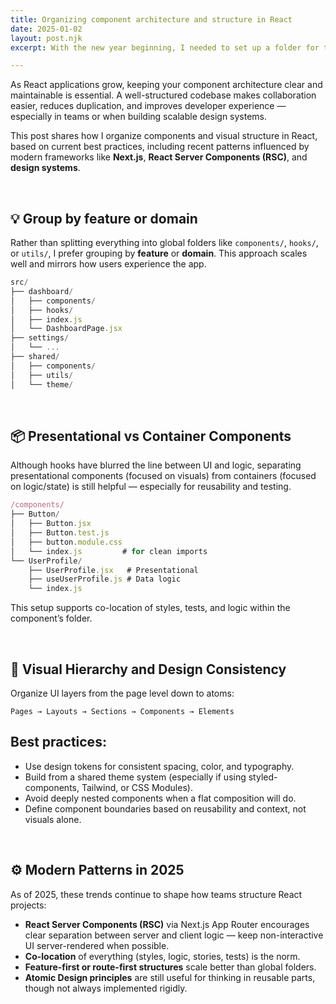```yaml
---
title: Organizing component architecture and structure in React
date: 2025-01-02
layout: post.njk
excerpt: With the new year beginning, I needed to set up a folder for this year’s posts. Having only worked with starter templates before, this was my first experience building from scratch. It led me to explore how 11ty manages categorized content.

---
```


As React applications grow, keeping your component architecture clear and maintainable is essential. A well-structured codebase makes collaboration easier, reduces duplication, and improves developer experience — especially in teams or when building scalable design systems.

This post shares how I organize components and visual structure in React, based on current best practices, including recent patterns influenced by modern frameworks like **Next.js**, **React Server Components (RSC)**, and **design systems**.

<br>

## 💡 Group by feature or domain

Rather than splitting everything into global folders like `components/`, `hooks/`, or `utils/`, I prefer grouping by **feature** or **domain**. This approach scales well and mirrors how users experience the app.

```javascript
src/
├── dashboard/
│   ├── components/
│   ├── hooks/
│   ├── index.js
│   └── DashboardPage.jsx
├── settings/
│   └── ...
├── shared/
│   ├── components/
│   ├── utils/
│   └── theme/
```

<br>

## 📦 Presentational vs Container Components

Although hooks have blurred the line between UI and logic, separating presentational components (focused on visuals) from containers (focused on logic/state) is still helpful — especially for reusability and testing.

```javascript
/components/
├── Button/
│   ├── Button.jsx
│   ├── Button.test.js
│   ├── button.module.css
│   └── index.js         # for clean imports
└── UserProfile/
    ├── UserProfile.jsx   # Presentational
    ├── useUserProfile.js # Data logic
    └── index.js

```

This setup supports co-location of styles, tests, and logic within the component’s folder.

<br>

## 🎨 Visual Hierarchy and Design Consistency

Organize UI layers from the page level down to atoms:

```
Pages → Layouts → Sections → Components → Elements

```

## Best practices:

- Use design tokens for consistent spacing, color, and typography.
- Build from a shared theme system (especially if using styled-components, Tailwind, or CSS Modules).
- Avoid deeply nested components when a flat composition will do.
- Define component boundaries based on reusability and context, not visuals alone.

<br>

## ⚙️ Modern Patterns in 2025

As of 2025, these trends continue to shape how teams structure React projects:

- **React Server Components (RSC)** via Next.js App Router encourages clear separation between server and client logic — keep non-interactive UI server-rendered when possible.
- **Co-location** of everything (styles, logic, stories, tests) is the norm.
- **Feature-first or route-first structures** scale better than global folders.
- **Atomic Design principles** are still useful for thinking in reusable parts, though not always implemented rigidly.
